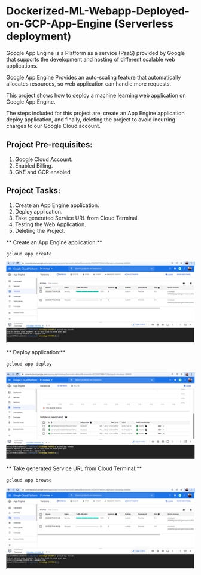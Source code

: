 # Dockerized-ML-Webapp-Deployed-on-GCP-App-Engine (Serverless deployment)

Google App Engine is a Platform as a service (PaaS) provided by Google that supports the development 
and hosting of different scalable web applications.

Google App Engine Provides an auto-scaling feature that automatically allocates resources, so web application 
can handle more requests.

This project shows how to deploy a machine learning web application on Google App Engine.
 
The steps included for this project are, create an App Engine application deploy application, and finally, 
deleting the project to avoid incurring charges to our Google Cloud account.

## Project Pre-requisites:
1. Google Cloud Account.
2. Enabled Billing.
3. GKE and GCR enabled

## Project Tasks:

1. Create an App Engine application.
2. Deploy application.
3. Take generated Service URL from Cloud Terminal.
4. Testing the Web Application.
5. Deleting the Project.

** Create an App Engine application:**

```bash
gcloud app create
```

<p align="center">
  <img src="images\1.png" alt="workflow"/>
</p>

** Deploy application:**

```bash
gcloud app deploy
```

<p align="center">
  <img src="images\2.png" alt="workflow"/>
</p>

** Take generated Service URL from Cloud Terminal:**

```bash
gcloud app browse
```

<p align="center">
  <img src="images\1.png" alt="workflow"/>
</p>



